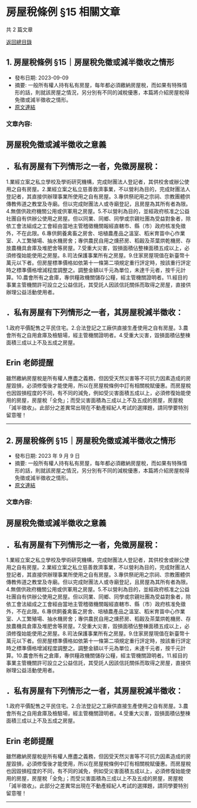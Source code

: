 # 房屋稅條例 §15 相關文章

共 2 篇文章

[返回總目錄](00_總目錄.md)

## 1. 房屋稅條例 §15｜房屋稅免徵或減半徵收之情形

- 發布日期: 2023-09-09
- 摘要: 一般所有權人持有私有房屋，每年都必須繳納房屋稅，而如果有特殊情形的話，則就該房屋之情況，另分別有不同的減稅優惠，本篇將介紹房屋稅得免徵或減半徵收之情形。
- [原文連結](https://www.jasper-realestate.com/%e6%88%bf%e5%b1%8b%e7%a8%85%e6%a2%9d%e4%be%8b-15-%e6%88%bf%e5%b1%8b%e7%a8%85-%e5%85%8d%e5%be%b5%e6%88%96%e6%b8%9b%e5%8d%8a%e5%be%b5%e6%94%b6%e4%b9%8b%e6%83%85%e5%bd%a2/)

### 文章內容:

## 房屋稅免徵或減半徵收之意義

## ．私有房屋有下列情形之一者，免徵房屋稅：

1.業經立案之私立學校及學術研究機構，完成財團法人登記者，其供校舍或辦公使用之自有房屋。2.業經立案之私立慈善救濟事業，不以營利為目的，完成財團法人登記者，其直接供辦理事業所使用之自有房屋。3.專供祭祀用之宗祠、宗教團體供傳教佈道之教堂及寺廟。但以完成財團法人或寺廟登記，且房屋為其所有者為限。4.無償供政府機關公用或供軍用之房屋。5.不以營利為目的，並經政府核准之公益社團自有供辦公使用之房屋。但以同業、同鄉、同學或宗親社團為受益對象者，除依工會法組成之工會經由當地主管稽徵機關報經直轄市、縣（市）政府核准免徵外，不在此限。6.專供飼養禽畜之房舍、培植農產品之溫室、稻米育苗中心作業室、人工繁殖場、抽水機房舍；專供農民自用之燻菸房、稻穀及茶葉烘乾機房、存放農機具倉庫及堆肥舍等房屋。7.受重大災害，毀損面積佔整棟面積五成以上，必須修復始能使用之房屋。8.司法保護事業所有之房屋。9.住家房屋現值在新臺幣十萬元以下者。但房屋標準價格如依第十一條第二項規定重行評定時，按該重行評定時之標準價格增減程度調整之。調整金額以千元為單位，未達千元者，按千元計算。10.農會所有之倉庫，專供糧政機關儲存公糧，經主管機關證明者。11.經目的事業主管機關許可設立之公益信託，其受託人因該信託關係而取得之房屋，直接供辦理公益活動使用者。

## ．私有房屋有下列情形之一者，其房屋稅減半徵收：

1.政府平價配售之平民住宅。2.合法登記之工廠供直接生產使用之自有房屋。3.農會所有之自用倉庫及檢驗場，經主管機關證明者。4.受重大災害，毀損面積佔整棟面積三成以上不及五成之房屋。

## Erin 老師提醒

雖然繳納房屋稅是所有權人應盡之義務，但因受天然災害等不可抗力因素造成的房屋毀損，必須修復後才能使用，所以在房屋稅條例中訂有相關稅賦優惠。而房屋稅也因毀損程度的不同，有不同的減免，例如受災害面積五成以上，必須修復始能使用的房屋，房屋稅「全免」；而受災害面積為三成以上不及五成的房屋，房屋稅「減半徵收」。此部分之差異常出現在不動產經紀人考試的選擇題，請同學要特別留意喔！

---

## 2. 房屋稅條例 §15｜房屋稅免徵或減半徵收之情形

- 發布日期: 2023 年 9 月 9 日
- 摘要: 一般所有權人持有私有房屋，每年都必須繳納房屋稅，而如果有特殊情形的話，則就該房屋之情況，另分別有不同的減稅優惠，本篇將介紹房屋稅得免徵或減半徵收之情形。
- [原文連結](https://www.jasper-realestate.com/%e6%88%bf%e5%b1%8b%e7%a8%85%e6%a2%9d%e4%be%8b-15-%e6%88%bf%e5%b1%8b%e7%a8%85-%e5%85%8d%e5%be%b5%e6%88%96%e6%b8%9b%e5%8d%8a%e5%be%b5%e6%94%b6%e4%b9%8b%e6%83%85%e5%bd%a2/)

### 文章內容:

## 房屋稅免徵或減半徵收之意義

## ．私有房屋有下列情形之一者，免徵房屋稅：

1.業經立案之私立學校及學術研究機構，完成財團法人登記者，其供校舍或辦公使用之自有房屋。2.業經立案之私立慈善救濟事業，不以營利為目的，完成財團法人登記者，其直接供辦理事業所使用之自有房屋。3.專供祭祀用之宗祠、宗教團體供傳教佈道之教堂及寺廟。但以完成財團法人或寺廟登記，且房屋為其所有者為限。4.無償供政府機關公用或供軍用之房屋。5.不以營利為目的，並經政府核准之公益社團自有供辦公使用之房屋。但以同業、同鄉、同學或宗親社團為受益對象者，除依工會法組成之工會經由當地主管稽徵機關報經直轄市、縣（市）政府核准免徵外，不在此限。6.專供飼養禽畜之房舍、培植農產品之溫室、稻米育苗中心作業室、人工繁殖場、抽水機房舍；專供農民自用之燻菸房、稻穀及茶葉烘乾機房、存放農機具倉庫及堆肥舍等房屋。7.受重大災害，毀損面積佔整棟面積五成以上，必須修復始能使用之房屋。8.司法保護事業所有之房屋。9.住家房屋現值在新臺幣十萬元以下者。但房屋標準價格如依第十一條第二項規定重行評定時，按該重行評定時之標準價格增減程度調整之。調整金額以千元為單位，未達千元者，按千元計算。10.農會所有之倉庫，專供糧政機關儲存公糧，經主管機關證明者。11.經目的事業主管機關許可設立之公益信託，其受託人因該信託關係而取得之房屋，直接供辦理公益活動使用者。

## ．私有房屋有下列情形之一者，其房屋稅減半徵收：

1.政府平價配售之平民住宅。2.合法登記之工廠供直接生產使用之自有房屋。3.農會所有之自用倉庫及檢驗場，經主管機關證明者。4.受重大災害，毀損面積佔整棟面積三成以上不及五成之房屋。

## Erin 老師提醒

雖然繳納房屋稅是所有權人應盡之義務，但因受天然災害等不可抗力因素造成的房屋毀損，必須修復後才能使用，所以在房屋稅條例中訂有相關稅賦優惠。而房屋稅也因毀損程度的不同，有不同的減免，例如受災害面積五成以上，必須修復始能使用的房屋，房屋稅「全免」；而受災害面積為三成以上不及五成的房屋，房屋稅「減半徵收」。此部分之差異常出現在不動產經紀人考試的選擇題，請同學要特別留意喔！

---

